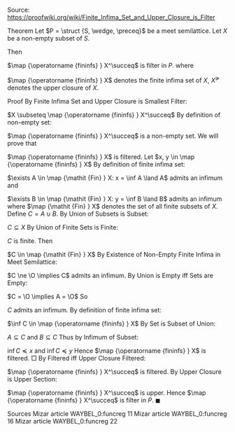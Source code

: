 # 

Source: https://proofwiki.org/wiki/Finite_Infima_Set_and_Upper_Closure_is_Filter

Theorem
Let $P = \struct {S, \wedge, \preceq}$ be a meet semilattice.
Let $X$ be a non-empty subset of $S$.

Then

$\map {\operatorname {fininfs} } X^\succeq$ is filter in $P$.
where

$\map {\operatorname {fininfs} } X$ denotes the finite infima set of $X$,
$X^\succeq$ denotes the upper closure of $X$.


Proof
By Finite Infima Set and Upper Closure is Smallest Filter:

$X \subseteq \map {\operatorname {fininfs} } X^\succeq$
By definition of non-empty set:

$\map {\operatorname {fininfs} } X^\succeq$ is a non-empty set.
We will prove that

$\map {\operatorname {fininfs} } X$ is filtered.
Let $x, y \in \map {\operatorname {fininfs} } X$
By definition of finite infima set:

$\exists A \in \map {\mathit {Fin} } X: x = \inf A \land A$ admits an infimum
and

$\exists B \in \map {\mathit {Fin} } X: y = \inf B \land B$ admits an infimum
where $\map {\mathit {Fin} } X$ denotes the set of all finite subsets of $X$.
Define $C = A \cup B$.
By Union of Subsets is Subset:

$C \subseteq X$
By Union of Finite Sets is Finite:

$C$ is finite.
Then

$C \in \map {\mathit {Fin} } X$
By Existence of Non-Empty Finite Infima in Meet Semilattice:

$C \ne \O \implies C$ admits an infimum.
By Union is Empty iff Sets are Empty:

$C = \O \implies A = \O$
So

$C$ admits an infimum.
By definition of finite infima set:

$\inf C \in \map {\operatorname {fininfs} } X$
By Set is Subset of Union:

$A \subseteq C$ and $B \subseteq C$
Thus by Infimum of Subset:

$\inf C \preceq x$ and $\inf C \preceq y$
Hence $\map {\operatorname {fininfs} } X$ is filtered.
$\Box$
By Filtered iff Upper Closure Filtered:

$\map {\operatorname {fininfs} } X^\succeq$ is filtered.
By Upper Closure is Upper Section:

$\map {\operatorname {fininfs} } X^\succeq$ is upper.
Hence $\map {\operatorname {fininfs} } X^\succeq$ is filter in $P$.
$\blacksquare$


Sources
Mizar article WAYBEL_0:funcreg 11
Mizar article WAYBEL_0:funcreg 16
Mizar article WAYBEL_0:funcreg 22




